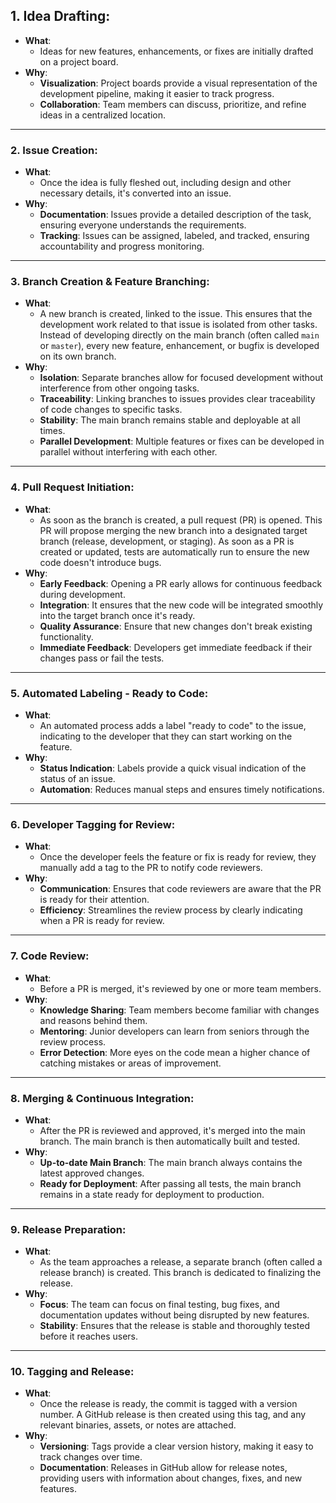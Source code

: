 ## 1. **Idea Drafting**:

- **What**:
  - Ideas for new features, enhancements, or fixes are initially drafted on a
    project board.
- **Why**:
  - **Visualization**: Project boards provide a visual representation of the
    development pipeline, making it easier to track progress.
  - **Collaboration**: Team members can discuss, prioritize, and refine ideas in
    a centralized location.

---

### 2. **Issue Creation**:

- **What**:
  - Once the idea is fully fleshed out, including design and other necessary
    details, it's converted into an issue.
- **Why**:
  - **Documentation**: Issues provide a detailed description of the task,
    ensuring everyone understands the requirements.
  - **Tracking**: Issues can be assigned, labeled, and tracked, ensuring
    accountability and progress monitoring.

---

### 3. **Branch Creation & Feature Branching**:

- **What**:
  - A new branch is created, linked to the issue. This ensures that the
    development work related to that issue is isolated from other tasks. Instead
    of developing directly on the main branch (often called `main` or `master`),
    every new feature, enhancement, or bugfix is developed on its own branch.
- **Why**:
  - **Isolation**: Separate branches allow for focused development without
    interference from other ongoing tasks.
  - **Traceability**: Linking branches to issues provides clear traceability of
    code changes to specific tasks.
  - **Stability**: The main branch remains stable and deployable at all times.
  - **Parallel Development**: Multiple features or fixes can be developed in
    parallel without interfering with each other.

---

### 4. **Pull Request Initiation**:

- **What**:
  - As soon as the branch is created, a pull request (PR) is opened. This PR
    will propose merging the new branch into a designated target branch
    (release, development, or staging). As soon as a PR is created or updated,
    tests are automatically run to ensure the new code doesn't introduce bugs.
- **Why**:
  - **Early Feedback**: Opening a PR early allows for continuous feedback during
    development.
  - **Integration**: It ensures that the new code will be integrated smoothly
    into the target branch once it's ready.
  - **Quality Assurance**: Ensure that new changes don't break existing
    functionality.
  - **Immediate Feedback**: Developers get immediate feedback if their changes
    pass or fail the tests.

---

### 5. **Automated Labeling - Ready to Code**:

- **What**:
  - An automated process adds a label "ready to code" to the issue, indicating
    to the developer that they can start working on the feature.
- **Why**:
  - **Status Indication**: Labels provide a quick visual indication of the
    status of an issue.
  - **Automation**: Reduces manual steps and ensures timely notifications.

---

### 6. **Developer Tagging for Review**:

- **What**:
  - Once the developer feels the feature or fix is ready for review, they
    manually add a tag to the PR to notify code reviewers.
- **Why**:
  - **Communication**: Ensures that code reviewers are aware that the PR is
    ready for their attention.
  - **Efficiency**: Streamlines the review process by clearly indicating when a
    PR is ready for review.

---

### 7. **Code Review**:

- **What**:
  - Before a PR is merged, it's reviewed by one or more team members.
- **Why**:
  - **Knowledge Sharing**: Team members become familiar with changes and reasons
    behind them.
  - **Mentoring**: Junior developers can learn from seniors through the review
    process.
  - **Error Detection**: More eyes on the code mean a higher chance of catching
    mistakes or areas of improvement.

---

### 8. **Merging & Continuous Integration**:

- **What**:
  - After the PR is reviewed and approved, it's merged into the main branch. The
    main branch is then automatically built and tested.
- **Why**:
  - **Up-to-date Main Branch**: The main branch always contains the latest
    approved changes.
  - **Ready for Deployment**: After passing all tests, the main branch remains
    in a state ready for deployment to production.

---

### 9. **Release Preparation**:

- **What**:
  - As the team approaches a release, a separate branch (often called a release
    branch) is created. This branch is dedicated to finalizing the release.
- **Why**:
  - **Focus**: The team can focus on final testing, bug fixes, and documentation
    updates without being disrupted by new features.
  - **Stability**: Ensures that the release is stable and thoroughly tested
    before it reaches users.

---

### 10. **Tagging and Release**:

- **What**:
  - Once the release is ready, the commit is tagged with a version number. A
    GitHub release is then created using this tag, and any relevant binaries,
    assets, or notes are attached.
- **Why**:
  - **Versioning**: Tags provide a clear version history, making it easy to
    track changes over time.
  - **Documentation**: Releases in GitHub allow for release notes, providing
    users with information about changes, fixes, and new features.
